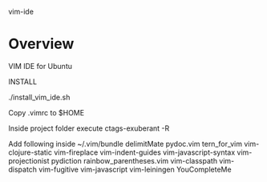 vim-ide

# Overview

VIM IDE for Ubuntu

INSTALL

./install_vim_ide.sh

Copy .vimrc to $HOME

Inside project folder execute
    ctags-exuberant -R

Add following inside ~/.vim/bundle
delimitMate  pydoc.vim                tern_for_vim   vim-clojure-static  vim-fireplace  vim-indent-guides  vim-javascript-syntax  vim-projectionist
pydiction    rainbow_parentheses.vim  vim-classpath  vim-dispatch        vim-fugitive   vim-javascript     vim-leiningen          YouCompleteMe
